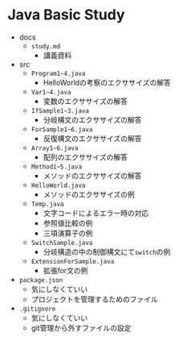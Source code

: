 Java Basic Study
=================

- docs
  - `study.md`
    - 講義資料
- src
  - `Program1~4.java`
    - HelloWorldの考察のエクササイズの解答
  - `Var1~4.java`
    - 変数のエクササイズの解答
  - `IfSample1~3.java`
    - 分岐構文のエクササイズの解答
  - `ForSample1~6.java`
    - 反復構文のエクササイズの解答
  - `Array1~6.java`
    - 配列のエクササイズの解答
  - `Method1~5.java`
    - メソッドのエクササイズの解答
  - `HelloWorld.java`
    - メソッドのエクササイズの例
  - `Temp.java`
    - 文字コードによるエラー時の対応
    - 参照値比較の例
    - 三項演算子の例
  - `SwitchSample.java`
    - 分岐構造の中の制御構文にて`switch`の例
  - `ExtensionForSample.java`
    - 拡張for文の例
- `package.json`
  - 気にしなくていい
  - プロジェクトを管理するためのファイル
- `.gitignore`
  - 気にしなくていい
  - git管理から外すファイルの設定
